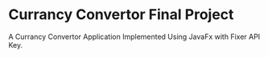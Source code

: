 # Currancy Convertor Final Project
 A Currancy Convertor Application Implemented Using JavaFx with Fixer API Key.
